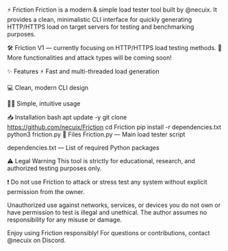 ⚡ Friction
Friction is a modern & simple load tester tool built by @necuix.
It provides a clean, minimalistic CLI interface for quickly generating HTTP/HTTPS load on target servers for testing and benchmarking purposes.

🛠️ Friction V1 — currently focusing on HTTP/HTTPS load testing methods.
🚀 More functionalities and attack types will be coming soon!

✨ Features
⚡ Fast and multi-threaded load generation

💻 Clean, modern CLI design

🧑‍💻 Simple, intuitive usage


📥 Installation
bash
apt update -y
git clone https://github.com/necuix/Friction
cd Friction
pip install -r dependencies.txt
python3 friction.py
📂 Files
Friction.py — Main load tester script

dependencies.txt — List of required Python packages

⚠️ Legal Warning
This tool is strictly for educational, research, and authorized testing purposes only.

❗ Do not use Friction to attack or stress test any system without explicit permission from the owner.

Unauthorized use against networks, services, or devices you do not own or have permission to test is illegal and unethical.
The author assumes no responsibility for any misuse or damage.

Enjoy using Friction responsibly!
For questions or contributions, contact @necuix on Discord.
